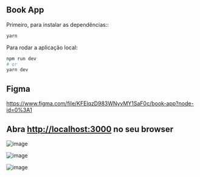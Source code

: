 ## Book App

Primeiro, para instalar as dependências::

```bash
yarn
```


Para rodar a aplicação local:

```bash
npm run dev
# or
yarn dev
```

## Figma

https://www.figma.com/file/KFElqzD983WNyvMY1SaF0c/book-app?node-id=0%3A1

## Abra [http://localhost:3000](http://localhost:3000) no seu browser

![image](https://user-images.githubusercontent.com/3511851/127691817-855e110f-a8cb-46e1-a93d-cd0424130985.png)

![image](https://user-images.githubusercontent.com/3511851/127692367-7520e59e-da4f-45a3-9d02-b9b7d986a0f3.png)

![image](https://user-images.githubusercontent.com/3511851/127692079-84694fcc-9c61-42d3-ab2e-b74e55d5f8f7.png)
